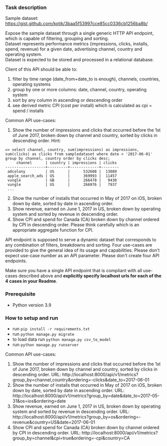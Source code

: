 ### Task description
Sample dataset: https://gist.github.com/kotik/3baa5f53997cce85cc0336cb1256ba8b/

Expose the sample dataset through a single generic HTTP API endpoint, which is capable of filtering, grouping and sorting.<br/>
Dataset represents performance metrics (impressions, clicks, installs, spend, revenue) for a given date, advertising channel, country and operating system.<br/>
Dataset is expected to be stored and processed in a relational database.

Client of this API should be able to:
1) filter by time range (date_from+date_to is enough), channels, countries, operating systems
2) group by one or more columns: date, channel, country, operating system
3) sort by any column in ascending or descending order
4) see derived metric CPI (cost per install) which is calculated as cpi = spend / installs

Common API use-cases:
1) Show the number of impressions and clicks that occurred before the 1st of June 2017, broken down by channel and country, sorted by clicks in descending order. Hint:
```
=> select channel, country, sum(impressions) as impressions, sum(clicks) as clicks from sampledataset where date < '2017-06-01' group by channel, country order by clicks desc;
     channel      | country | impressions | clicks
------------------+---------+-------------+--------
 adcolony         | US      |      532608 |  13089
 apple_search_ads | US      |      369993 |  11457
 vungle           | GB      |      266470 |   9430
 vungle           | US      |      266976 |   7937
 ...
```
2) Show the number of installs that occurred in May of 2017 on iOS, broken down by date, sorted by date in ascending order.
3) Show revenue, earned on June 1, 2017 in US, broken down by operating system and sorted by revenue in descending order.
4) Show CPI and spend for Canada (CA) broken down by channel ordered by CPI in descending order. Please think carefully which is an appropriate aggregate function for CPI.

API endpoint is supposed to serve a dynamic dataset that corresponds to any combination of filters, breakdowns and sorting. Four use-cases are provided to give the general idea of its usage and capabilities. Please don't expect use-case number as an API parameter. Please don't create four API endpoints.

Make sure you have a single API endpoint that is compliant with all use-cases described above and **explicitly specify localhost urls for each of the 4 cases in your Readme**.
### Prerequisite
- Python version 3.9

### How to setup and run
- run ```pip install -r requirements.txt```
- run ``` python manage.py migrate ```
- to load data run ```python manage.py csv_to_model```
- run ```python manage.py runserver```

Common API use-cases:

1. Show the number of impressions and clicks that occurred before the 1st of June 2017, broken down by channel and country, sorted by clicks in descending order.
URL: http://localhost:8000/api/v1/metrics?group_by=channel,country&ordering=-clicks&date_to=2017-06-01
2. Show the number of installs that occurred in May of 2017 on iOS, broken down by date, sorted by date in ascending order.
URL: http://localhost:8000/api/v1/metrics?group_by=date&date_to=2017-05-31&os=ios&ordering=date
3. Show revenue, earned on June 1, 2017 in US, broken down by operating system and sorted by revenue in descending order.
URL: http://localhost:8000/api/v1/metrics?group_by=os&ordering=-revenue&country=US&date=2017-06-01
4. Show CPI and spend for Canada (CA) broken down by channel ordered by CPI in descending order.
URL: http://localhost:8000/api/v1/metrics?group_by=channel&cpi=true&ordering=-cpi&country=CA
